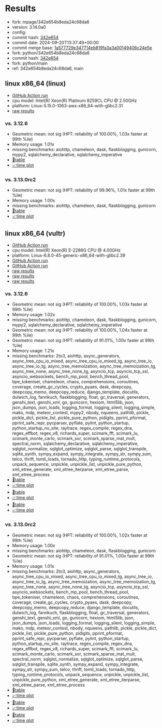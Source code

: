 # Results

- fork: mpage/342e654b8eda24c68da6
- version: 3.14.0a0
- config: 
- commit hash: [342e654](https://github.com/mpage/cpython/commit/342e654)
- commit date: 2024-09-20T13:37:49+00:00
- commit merge base: [1a577729e347714eb819fa3a3a00149406c24e5e](https://github.com/python/cpython/commit/1a577729e347714eb819fa3a3a00149406c24e5e)
- fork: python/342e654b8eda24c68da6
- commit hash: [342e654](https://github.com/python/cpython/commit/342e654)
- fork: python/main
- ref: 342e654b8eda24c68da6, main

## linux x86_64 (linux)

- [GitHub Action run](https://github.com/facebookexperimental/free-threading-benchmarking/actions/runs/10976681780)
- cpu model: Intel(R) Xeon(R) Platinum 8259CL CPU @ 2.50GHz
- platform: Linux-5.15.0-1063-aws-x86_64-with-glibc2.31
- [raw results](bm-20240920-linux-x86_64-python-342e654b8eda24c68da6-3.14.0a0-342e654.json)

### vs. 3.12.6

- Geometric mean: not sig (HPT: reliability of 100.00%, 1.03x faster at 99th %ile)
- Memory usage: 1.01x
- missing benchmarks: aiohttp, chameleon, dask, flaskblogging, gunicorn, mypy2, sqlalchemy_declarative, sqlalchemy_imperative
- [📄table](bm-20240920-linux-x86_64-python-342e654b8eda24c68da6-3.14.0a0-342e654-vs-3.12.6.md)
- [📈time plot](bm-20240920-linux-x86_64-python-342e654b8eda24c68da6-3.14.0a0-342e654-vs-3.12.6.svg)

### vs. 3.13.0rc2

- Geometric mean: not sig (HPT: reliability of 99.96%, 1.01x faster at 99th %ile)
- Memory usage: 1.00x
- missing benchmarks: aiohttp, chameleon, dask, flaskblogging, gunicorn
- [📄table](bm-20240920-linux-x86_64-python-342e654b8eda24c68da6-3.14.0a0-342e654-vs-3.13.0rc2.md)
- [📈time plot](bm-20240920-linux-x86_64-python-342e654b8eda24c68da6-3.14.0a0-342e654-vs-3.13.0rc2.svg)

## linux x86_64 (vultr)

- [GitHub Action run](https://github.com/facebookexperimental/free-threading-benchmarking/actions/runs/10967885825)
- cpu model: Intel(R) Xeon(R) E-2286G CPU @ 4.00GHz
- platform: Linux-6.8.0-45-generic-x86_64-with-glibc2.39
- [GitHub Action run](https://github.com/facebookexperimental/free-threading-benchmarking/actions/runs/10976681780)
- [GitHub Action run](https://github.com/facebookexperimental/free-threading-benchmarking/actions/runs/10964817117)
- [raw results](bm-20240920-vultr-x86_64-mpage-342e654b8eda24c68da6-3.14.0a0-342e654.json)
- [raw results](bm-20240920-vultr-x86_64-python-342e654b8eda24c68da6-3.14.0a0-342e654.json)
- [raw results](bm-20240920-vultr-x86_64-python-main-3.14.0a0-342e654.json)

### vs. 3.12.6

- Geometric mean: not sig (HPT: reliability of 100.00%, 1.03x faster at 99th %ile)
- Memory usage: 1.02x
- missing benchmarks: aiohttp, chameleon, dask, flaskblogging, gunicorn, mypy2, sqlalchemy_declarative, sqlalchemy_imperative
- Geometric mean: not sig (HPT: reliability of 100.00%, 1.04x faster at 99th %ile)
- Geometric mean: not sig (HPT: reliability of 91.01%, 1.00x faster at 99th %ile)
- Memory usage: 1.21x
- missing benchmarks: 2to3, aiohttp, async_generators, async_tree_cpu_io_mixed, async_tree_cpu_io_mixed_tg, async_tree_io, async_tree_io_tg, async_tree_memoization, async_tree_memoization_tg, async_tree_none, async_tree_none_tg, asyncio_tcp, asyncio_tcp_ssl, asyncio_websockets, bench_mp_pool, bench_thread_pool, bpe_tokeniser, chameleon, chaos, comprehensions, coroutines, coverage, create_gc_cycles, crypto_pyaes, dask, deepcopy, deepcopy_memo, deepcopy_reduce, django_template, docutils, dulwich_log, fannkuch, flaskblogging, float, gc_traversal, generators, genshi_text, genshi_xml, go, gunicorn, hexiom, html5lib, json, json_dumps, json_loads, logging_format, logging_silent, logging_simple, mako, mdp, meteor_contest, mypy2, nbody, nqueens, pathlib, pickle, pickle_dict, pickle_list, pickle_pure_python, pidigits, pprint_pformat, pprint_safe_repr, pycparser, pyflate, pylint, python_startup, python_startup_no_site, raytrace, regex_compile, regex_dna, regex_effbot, regex_v8, richards_super, scimark_fft, scimark_lu, scimark_monte_carlo, scimark_sor, scimark_sparse_mat_mult, spectral_norm, sqlalchemy_declarative, sqlalchemy_imperative, sqlglot_normalize, sqlglot_optimize, sqlglot_parse, sqlglot_transpile, sqlite_synth, sympy_expand, sympy_integrate, sympy_str, sympy_sum, telco, thrift, tomli_loads, tornado_http, typing_runtime_protocols, unpack_sequence, unpickle, unpickle_list, unpickle_pure_python, xml_etree_generate, xml_etree_iterparse, xml_etree_parse, xml_etree_process
- [📄table](bm-20240920-vultr-x86_64-mpage-342e654b8eda24c68da6-3.14.0a0-342e654-vs-3.12.6.md)
- [📈time plot](bm-20240920-vultr-x86_64-mpage-342e654b8eda24c68da6-3.14.0a0-342e654-vs-3.12.6.svg)
- [📄table](bm-20240920-vultr-x86_64-python-342e654b8eda24c68da6-3.14.0a0-342e654-vs-3.12.6.md)
- [📈time plot](bm-20240920-vultr-x86_64-python-342e654b8eda24c68da6-3.14.0a0-342e654-vs-3.12.6.svg)
- [📄table](bm-20240920-vultr-x86_64-python-main-3.14.0a0-342e654-vs-3.12.6.md)
- [📈time plot](bm-20240920-vultr-x86_64-python-main-3.14.0a0-342e654-vs-3.12.6.svg)

### vs. 3.13.0rc2

- Geometric mean: not sig (HPT: reliability of 100.00%, 1.02x faster at 99th %ile)
- Memory usage: 1.00x
- missing benchmarks: aiohttp, chameleon, dask, flaskblogging, gunicorn
- Geometric mean: not sig (HPT: reliability of 91.01%, 1.00x faster at 99th %ile)
- Memory usage: 1.01x
- missing benchmarks: 2to3, aiohttp, async_generators, async_tree_cpu_io_mixed, async_tree_cpu_io_mixed_tg, async_tree_io, async_tree_io_tg, async_tree_memoization, async_tree_memoization_tg, async_tree_none, async_tree_none_tg, asyncio_tcp, asyncio_tcp_ssl, asyncio_websockets, bench_mp_pool, bench_thread_pool, bpe_tokeniser, chameleon, chaos, comprehensions, coroutines, coverage, create_gc_cycles, crypto_pyaes, dask, deepcopy, deepcopy_memo, deepcopy_reduce, django_template, docutils, dulwich_log, fannkuch, flaskblogging, float, gc_traversal, generators, genshi_text, genshi_xml, go, gunicorn, hexiom, html5lib, json, json_dumps, json_loads, logging_format, logging_silent, logging_simple, mako, mdp, meteor_contest, nbody, nqueens, pathlib, pickle, pickle_dict, pickle_list, pickle_pure_python, pidigits, pprint_pformat, pprint_safe_repr, pycparser, pyflate, pylint, python_startup, python_startup_no_site, raytrace, regex_compile, regex_dna, regex_effbot, regex_v8, richards_super, scimark_fft, scimark_lu, scimark_monte_carlo, scimark_sor, scimark_sparse_mat_mult, spectral_norm, sqlglot_normalize, sqlglot_optimize, sqlglot_parse, sqlglot_transpile, sqlite_synth, sympy_expand, sympy_integrate, sympy_str, sympy_sum, telco, thrift, tomli_loads, tornado_http, typing_runtime_protocols, unpack_sequence, unpickle, unpickle_list, unpickle_pure_python, xml_etree_generate, xml_etree_iterparse, xml_etree_parse, xml_etree_process
- [📄table](bm-20240920-vultr-x86_64-mpage-342e654b8eda24c68da6-3.14.0a0-342e654-vs-3.13.0rc2.md)
- [📈time plot](bm-20240920-vultr-x86_64-mpage-342e654b8eda24c68da6-3.14.0a0-342e654-vs-3.13.0rc2.svg)
- [📄table](bm-20240920-vultr-x86_64-python-342e654b8eda24c68da6-3.14.0a0-342e654-vs-3.13.0rc2.md)
- [📈time plot](bm-20240920-vultr-x86_64-python-342e654b8eda24c68da6-3.14.0a0-342e654-vs-3.13.0rc2.svg)
- [📄table](bm-20240920-vultr-x86_64-python-main-3.14.0a0-342e654-vs-3.13.0rc2.md)
- [📈time plot](bm-20240920-vultr-x86_64-python-main-3.14.0a0-342e654-vs-3.13.0rc2.svg)

